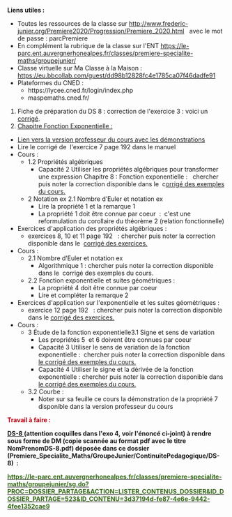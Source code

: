 <p><strong>Liens utiles :</strong></p>

<ul>
 <li>Toutes les ressources de la classe sur <a href="http://www.frederic-junier.org/Premiere2020/Progression/Premiere_2020.html">http://www.frederic-junier.org/Premiere2020/Progression/Premiere_2020.html</a> &nbsp; avec le mot de passe : parcPremiere</li>
 <li>En compl&#233;ment la rubrique de la classe sur l&#39;ENT <a href="https://le-parc.ent.auvergnerhonealpes.fr/classes/premiere-specialite-maths/groupejunier/">https://le-parc.ent.auvergnerhonealpes.fr/classes/premiere-specialite-maths/groupejunier/</a></li>
 <li>Classe virtuelle sur Ma Classe &#224; la Maison : <a href="https://eu.bbcollab.com/guest/dd98b12828fc4e1785ca07f46dadfe91">https://eu.bbcollab.com/guest/dd98b12828fc4e1785ca07f46dadfe91</a></li>
 <li>Plateformes du CNED :
 <ul>
  <li>https://lycee.cned.fr/login/index.php</li>
  <li>maspemaths.cned.fr/</li>
 </ul>
 </li>
</ul>

<ol>
 <li>Fiche de pr&#233;paration du DS 8 : correction de l&#39;exercice 3 : voici un <a href="http://www.frederic-junier.org/Premiere2020/Cours/Premiere-DS8-Preparation-Corrige-Exo3-Web.pdf">corrig&#233;</a>.</li>
 <li><a href="https://frederic-junier.org/Premiere2020/Cours/PremiereCoursExponentielle-Prof-2019V1-Web.pdf">Chapitre Fonction Exponentielle :</a></li>
</ol>

<ul>
 <li><a href="https://frederic-junier.org/Premiere2020/Cours/PremiereCoursExponentielle-Prof-2019V1-Web.pdf">Lien vers la version professeur du cours avec les d&#233;monstrations</a></li>
 <li>Lire le corrig&#233; de&nbsp; l&#39;exercice 7 page 192 dans le manuel</li>
 <li>Cours :
 <ul>
  <li>1.2 Propri&#233;t&#233;s alg&#233;briques
  <ul>
   <li>Capacit&#233; 2 Utiliser les propri&#233;t&#233;s alg&#233;briques pour transformer une expression Chapitre 8 : Fonction exponentielle :&nbsp;&nbsp; chercher puis noter la correction disponible dans le&nbsp; c<a href="https://frederic-junier.github.io/Premiere/Exponentielle/Cours/Corrige-Cours-Exponentielle-2019.pdf">orrig&#233; des exemples du cours.</a></li>
  </ul>
  </li>
  <li>2 Notation ex 2.1 Nombre d&rsquo;Euler et notation ex
  <ul>
   <li>Lire la propri&#233;t&#233; 1 et la remarque 1</li>
   <li>La propri&#233;t&#233; 1 doit &#234;tre connue par coeur&nbsp; :&nbsp; c&#39;est une reformulation du corollaire du th&#233;or&#232;me 2 (relation fonctionnelle)</li>
  </ul>
  </li>
 </ul>
 </li>
 <li>Exercices d&#39;application des propri&#233;t&#233;s alg&#233;briques :
 <ul>
  <li>exercices 8, 10 et 11 page 192&nbsp;&nbsp; : chercher puis noter la correction disponible dans le&nbsp; <a href="https://frederic-junier.github.io/Premiere/Exponentielle/Exos/CorrigeExos2019/Corrige-Exos-Barbazo-2019.pdf">corrig&#233; des exercices.</a></li>
 </ul>
 </li>
 <li>Cours :
 <ul>
  <li>2.1 Nombre d&rsquo;Euler et notation ex
  <ul>
   <li>Algorithmique 1 : chercher puis noter la correction disponible dans le&nbsp; corrig&#233; des exemples du cours.</li>
  </ul>
  </li>
  <li>2.2 Fonction exponentielle et suites g&#233;om&#233;triques :
  <ul>
   <li>La propri&#233;t&#233; 4 doit &#234;tre connue par coeur</li>
   <li>Lire et compl&#233;ter la remarque 2</li>
  </ul>
  </li>
 </ul>
 </li>
 <li>Exercices d&#39;application sur l&#39;exponentielle et les suites g&#233;om&#233;triques :
 <ul>
  <li>exercice 12 page 192&nbsp;&nbsp; : chercher puis noter la correction disponible dans le&nbsp;<a href="https://frederic-junier.github.io/Premiere/Exponentielle/Exos/CorrigeExos2019/Corrige-Exos-Barbazo-2019.pdf">corrig&#233; des exercices.</a></li>
 </ul>
 </li>
 <li>Cours :
 <ul>
  <li>3 &#201;tude de la fonction exponentielle3.1 Signe et sens de variation
  <ul>
   <li>Les propri&#233;t&#233;s 5&nbsp; et 6 doivent &#234;tre connues par coeur</li>
   <li>Capacit&#233; 3 Utiliser le sens de variation de la fonction exponentielle :&nbsp; chercher puis noter la correction disponible dans <a href="https://frederic-junier.github.io/Premiere/Exponentielle/Cours/Corrige-Cours-Exponentielle-2019.pdf">le corrig&#233; des exemples du cours.</a></li>
   <li>Capacit&#233; 4 Utiliser le signe et la d&#233;riv&#233;e de la fonction exponentielle : chercher puis noter la correction disponible dans <a href="https://frederic-junier.github.io/Premiere/Exponentielle/Cours/Corrige-Cours-Exponentielle-2019.pdf">le corrig&#233; des exemples du cours.</a></li>
  </ul>
  </li>
  <li>3.2 Courbe :
  <ul>
   <li>Noter sur sa feuille ce cours la d&#233;monstration de la propri&#233;t&#233; 7 disponible dans la version professeur du cours</li>
  </ul>
  </li>
 </ul>
 </li>
</ul>

<p><strong><span style="color:#bf0013">Travail &#224; faire : </span></strong></p>

<p><strong><a href="ressources/Premiere-DS8-2020V1.pdf">DS-8 </a>  (attention coquilles dans l'exo 4, voir l'énoncé ci-joint) à rendre sous forme de DM (copie scann&#233;e au format pdf avec le titre NomPrenomDS-8.pdf) d&#233;pos&#233;e dans ce dossier (Premiere_Specialite_Maths/GroupeJunier/ContinuitePedagogique/DS-8)&nbsp; : </span></strong></p>

<p><strong><a href="https://le-parc.ent.auvergnerhonealpes.fr/classes/premiere-specialite-maths/groupejunier/sg.do?PROC=DOSSIER_PARTAGE&amp;ACTION=LISTER_CONTENUS_DOSSIER&amp;ID_DOSSIER_PARTAGE=523&amp;ID_CONTENU=3d37194d-fe87-4e6e-9442-4fee1352cae9"><span style="color:#346916">https://le-parc.ent.auvergnerhonealpes.fr/classes/premiere-specialite-maths/groupejunier/sg.do?PROC=DOSSIER_PARTAGE&amp;ACTION=LISTER_CONTENUS_DOSSIER&amp;ID_DOSSIER_PARTAGE=523&amp;ID_CONTENU=3d37194d-fe87-4e6e-9442-4fee1352cae9</span></a></strong></p>

<p>&nbsp;</p>
